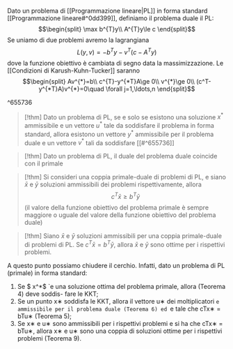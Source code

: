 Dato un problema di [[Programmazione lineare|PL]] in forma standard [[Programmazione lineare#^0dd399]], definiamo il problema duale il PL:
$$\begin{split}
\max b^{T}y\\
A^{T}y\le c
\end{split}$$
Se uniamo di due problemi avremo la lagrangiana
$$L(y,v)=-b^{T}y-v^{T}(c-A^{T}y)$$
dove la funzione obiettivo è cambiata di segno data la massimizzazione.
Le [[Condizioni di Karush-Kuhn-Tucker]] saranno
$$\begin{split}
Av^{*}=b\\
c^{T}-y^{*T}A\ge 0\\
v^{*}\ge 0\\
(c^T-y^{*T}A)v^{*}=0\quad \forall j=1,\ldots,n
\end{split}$$

^655736

>[!thm] 
>Dato un problema di PL, se e solo se esistono una soluzione $x^{*}$ ammissibile e un vettore $u^{*}$ tale da soddisfare il problema in forma standard, allora esistono un vettore $y^{*}$ ammissibile per il problema duale e un vettore $v^{*}$ tali da soddisfare [[#^655736]]

>[!thm]
>Dato un problema di PL, il duale del problema duale coincide con il primale

>[!thm]
>Si consideri una coppia primale-duale di problemi di PL, e siano $\bar x$ e $\bar y$ soluzioni ammissibili dei problemi rispettivamente, allora
>$$c^{T}\bar x\ge b^{T}\bar y$$
>(il valore della funzione obiettivo del problema primale è sempre maggiore o uguale del valore della funzione obiettivo del problema duale)

>[!thm]
>Siano $\bar x$ e $\bar y$ soluzioni ammissibili per una coppia primale-duale di problemi di PL.
>Se $c^{T}\bar x= b^{T} \bar y$, allora $\bar x$ e $\bar y$ sono ottime per i rispettivi problemi.

A questo punto possiamo chiudere il cerchio. Infatti, dato un problema di PL (primale)
in forma standard:
1. Se $ x^*$ `e una soluzione ottima del problema primale, allora (Teorema 4) deve soddis-
fare le KKT;
2. Se un punto x∗ soddisfa le KKT, allora il vettore u∗ dei moltiplicatori `e ammissibile
per il problema duale (Teorema 6) ed `e tale che cTx∗ = bTu∗ (Teorema 5);
3. Se x∗ e u∗ sono ammissibili per i rispettivi problemi e si ha che cTx∗ = bTu∗, allora
x∗ e u∗ sono una coppia di soluzioni ottime per i rispettivi problemi (Teorema 9).